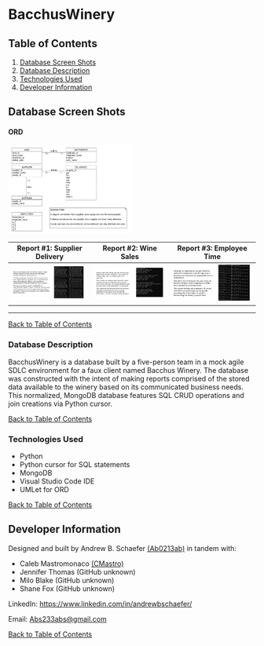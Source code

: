 # BacchusWinery

## Table of Contents
1. [Database Screen Shots](#database-screen-shots)
2. [Database Description](#database-description)
3. [Technologies Used](#technologies-used)
4. [Developer Information](#developer-information)

## Database Screen Shots

<h4>ORD</h4>
<img src="images/ORD.png" width="50%">

Report #1: Supplier Delivery                    |  Report #2: Wine Sales                |  Report #3: Employee Time
:-------------------------:|:-------------------------:|:-------------------------:
![ScreenShot](images/report4.PNG)  |  ![ScreenShot](images/report5.PNG) | ![ScreenShot](images/report6.PNG)

<hr>

[Back to Table of Contents](#table-of-contents)

### Database Description

BacchusWinery is a database built by a five-person team in a mock agile SDLC environment for a faux client named Bacchus Winery.
The database was constructed with the intent of making reports comprised of the stored data available to the winery based on its communicated business needs. 
This normalized, MongoDB database features SQL CRUD operations and join creations via Python cursor.

[Back to Table of Contents](#table-of-contents)

### Technologies Used

- Python
- Python cursor for SQL statements
- MongoDB
- Visual Studio Code IDE
- UMLet for ORD

[Back to Table of Contents](#table-of-contents)

## Developer Information
Designed and built by Andrew B. Schaefer [(Ab0213ab)](https://github.com/Ab0213ab) in tandem with:
- Caleb Mastromonaco [(CMastro)](https://github.com/CMastrom)
- Jennifer Thomas (GitHub unknown)
- Milo Blake (GitHub unknown)
- Shane Fox (GitHub unknown)

LinkedIn: https://www.linkedin.com/in/andrewbschaefer/

Email: Abs233abs@gmail.com 

[Back to Table of Contents](#table-of-contents)

